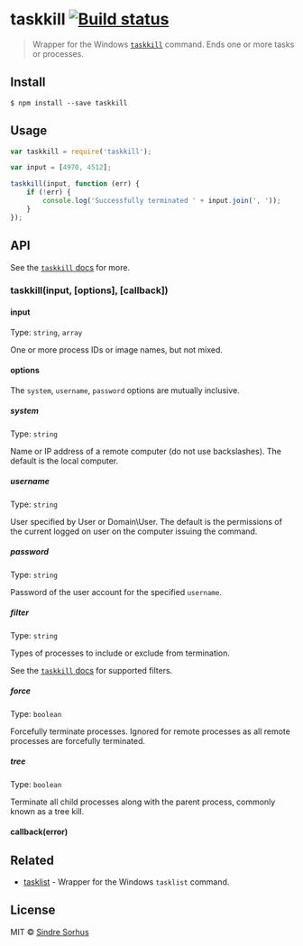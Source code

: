 # taskkill [![Build status](https://ci.appveyor.com/api/projects/status/3nbck5l209huf4mn/branch/master?svg=true)](https://ci.appveyor.com/project/sindresorhus/taskkill/branch/master)

> Wrapper for the Windows [`taskkill`](https://technet.microsoft.com/en-us/library/bb491009.aspx) command. Ends one or more tasks or processes.


## Install

```
$ npm install --save taskkill
```


## Usage

```js
var taskkill = require('taskkill');

var input = [4970, 4512];

taskkill(input, function (err) {
	if (!err) {
		console.log('Successfully terminated ' + input.join(', '));
	}
});
```


## API

See the [`taskkill` docs](https://technet.microsoft.com/en-us/library/bb491009.aspx) for more.

### taskkill(input, [options], [callback])

#### input

Type: `string`, `array`

One or more process IDs or image names, but not mixed.

#### options

The `system`, `username`, `password` options are mutually inclusive.

##### system

Type: `string`

Name or IP address of a remote computer (do not use backslashes). The default is the local computer.

##### username

Type: `string`

User specified by User or Domain\User. The default is the permissions of the current logged on user on the computer issuing the command.

##### password

Type: `string`

Password of the user account for the specified `username`.

##### filter

Type: `string`

Types of processes to include or exclude from termination.

See the [`taskkill` docs](https://technet.microsoft.com/en-us/library/bb491009.aspx) for supported filters.

##### force

Type: `boolean`

Forcefully terminate processes. Ignored for remote processes as all remote processes are forcefully terminated.

##### tree

Type: `boolean`

Terminate all child processes along with the parent process, commonly known as a tree kill.

#### callback(error)


## Related

- [tasklist](https://github.com/sindresorhus/tasklist) - Wrapper for the Windows `tasklist` command.


## License

MIT © [Sindre Sorhus](http://sindresorhus.com)
